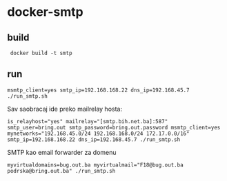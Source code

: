 # docker-smtp


## build

     docker build -t smtp

## run

    msmtp_client=yes smtp_ip=192.168.168.22 dns_ip=192.168.45.7 ./run_smtp.sh


Sav saobracaj ide preko mailrelay hosta:

    is_relayhost="yes" mailrelay="[smtp.bih.net.ba]:587" smtp_user=bring.out smtp_password=bring.out.password msmtp_client=yes mynetworks="192.168.45.0/24 192.168.168.0/24 172.17.0.0/16" smtp_ip=192.168.168.22 dns_ip=192.168.45.7 ./run_smtp.sh

SMTP kao email forwarder za domenu

    myvirtualdomains=bug.out.ba myvirtualmail="F18@bug.out.ba  podrska@bring.out.ba" ./run_smtp.sh
